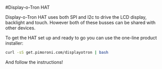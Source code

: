 <!--
---
type: board
name: Display-o-Tron HAT
manufacturer: Pimoroni
description: A 3-line character LCD with a 6-zone RGB backlight and 6 touch buttons
url: https://github.com/pimoroni/dot3k
github: https://github.com/pimoroni/dot3k
buy: https://shop.pimoroni.com/products/display-o-tron-hat
formfactor: 'HAT'
pincount: 40
eeprom: yes
power: 3v3,5v
pin:
  '3':
    mode: i2c
  '5':
    mode: i2c
  '19':
    mode: spi
  '22':
    name: LCD Register Select
    mode: output
    active: high
    '23':
    mode: spi
  '24':
    name: LCD Chip Select
    mode: chipselect
    active: high
  '32':
    name: LCD Reset
    mode: output
    active: low
-->
#Display-o-Tron HAT

Display-o-Tron HAT uses both SPI and I2c to drive the LCD display, backlight and touch. 
However both of these busses can be shared with other devices.

To get the HAT set up and ready to go you can use the one-line product installer:

```bash
curl -sS get.pimoroni.com/displayotron | bash
```

And follow the instructions!
